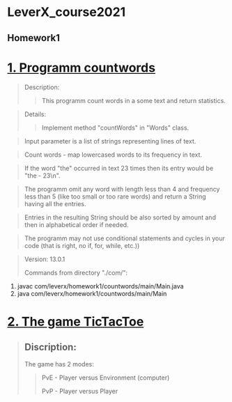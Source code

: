 # LeverX_course2021

## Homework1

# [1. Programm countwords](https://github.com/lipik75/LeverX_course2021/tree/master/src/main/java/com/leverx/homework1/countwords)

>Description:
>>This programm count words in a some text and return statistics.

>Details:
>>Implement  method "countWords" in "Words" class.

>Input parameter is a list of strings representing lines of text.

>Count words - map lowercased words to its frequency in text.

>If the word "the" occurred in text 23 times then its entry would be "the - 23\n".

>The programm omit any word with length less than 4 and frequency less than 5 (like too small or too rare words) and return a String having all the entries.

>Entries in the resulting String should be also sorted by amount and then in alphabetical order if needed.

>The programm may not use conditional statements and cycles in your code (that is right, no if, for, while, etc.))

>Version: 13.0.1
>
>Commands from directory "./com/":
1) javac com/leverx/homework1/countwords/main/Main.java
2) java com/leverx/homework1/countwords/main/Main


# [2. The game TicTacToe](https://github.com/lipik75/LeverX_course2021/tree/master/src/main/java/com/leverx/homework1/game)
> ## Discription:
> 
>The game has 2 modes:
>>
>>PvE - Player versus Environment (computer)
>>
>>PvP - Player versus Player

